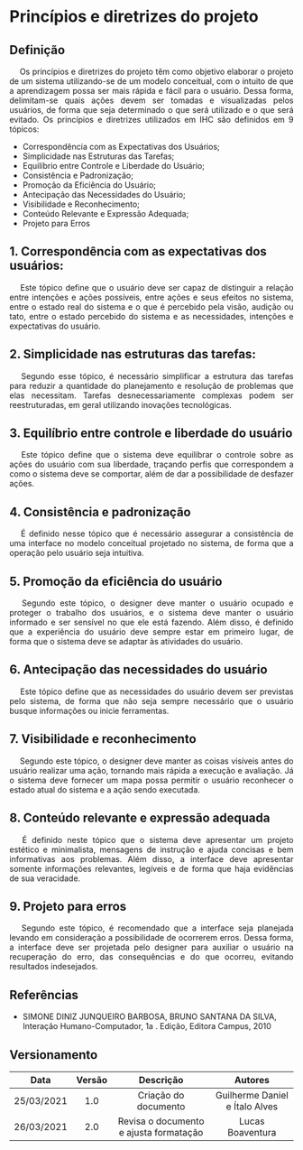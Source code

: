 # Princípios e diretrizes do projeto

## Definição

<p align='justify'> &emsp; Os princípios e diretrizes do projeto têm como objetivo elaborar o projeto de um sistema utilizando-se de um modelo conceitual, com o intuito de que a aprendizagem possa ser mais rápida e fácil para o usuário. Dessa forma, delimitam-se quais ações devem ser tomadas e visualizadas pelos usuários, de forma que seja determinado o que será utilizado e o que será evitado. Os princípios e diretrizes utilizados em IHC são definidos em 9 tópicos:</p>

- Correspondência com as Expectativas dos Usuários;
- Simplicidade nas Estruturas das Tarefas;
- Equilíbrio entre Controle e Liberdade do Usuário;
- Consistência e Padronização;
- Promoção da Eficiência do Usuário;
- Antecipação das Necessidades do Usuário;
- Visibilidade e Reconhecimento;
- Conteúdo Relevante e Expressão Adequada;
- Projeto para Erros

## 1. Correspondência com as expectativas dos usuários:

<p align='justify'> &emsp; Este tópico define que o usuário deve ser capaz de distinguir a relação entre intenções e ações possíveis, entre ações e seus efeitos no sistema, entre o estado real do sistema e o que é percebido pela visão, audição ou tato, entre o estado percebido do sistema e as necessidades, intenções e expectativas do usuário.</p>

## 2. Simplicidade nas estruturas das tarefas:

<p align='justify'> &emsp; Segundo esse tópico, é necessário simplificar a estrutura das tarefas para reduzir a quantidade do planejamento e resolução de problemas que elas necessitam. Tarefas desnecessariamente complexas podem ser reestruturadas, em geral utilizando inovações tecnológicas.</p>

## 3. Equilíbrio entre controle e liberdade do usuário

<p align='justify'> &emsp; Este tópico define que o sistema deve equilibrar o controle sobre as ações do usuário com sua liberdade, traçando perfis que correspondem a como o sistema deve se comportar, além de dar a possibilidade de desfazer ações.</p>

## 4. Consistência e padronização

<p align='justify'> &emsp; É definido nesse tópico que é necessário assegurar a consistência de uma interface no modelo conceitual projetado no sistema, de forma que a operação pelo usuário seja intuitiva.</p>

## 5. Promoção da eficiência do usuário

<p align='justify'> &emsp; Segundo este tópico, o designer deve manter o usuário ocupado e proteger o trabalho dos usuários, e o sistema deve manter o usuário informado e ser sensível no que ele está fazendo. Além disso, é definido que a experiência do usuário deve sempre estar em primeiro lugar, de forma que o sistema deve se adaptar às atividades do usuário.</p>

## 6. Antecipação das necessidades do usuário

<p align='justify'> &emsp; Este tópico define que as necessidades do usuário devem ser previstas pelo sistema, de forma que não seja sempre necessário que o usuário busque informações ou inicie ferramentas.</p>

## 7. Visibilidade e reconhecimento

<p align='justify'> &emsp; Segundo este tópico, o designer deve manter as coisas visíveis antes do usuário realizar uma ação, tornando mais rápida a execução e avaliação. Já o sistema deve fornecer um mapa possa permitir o usuário reconhecer o estado atual do sistema e a ação sendo executada.</p>

## 8. Conteúdo relevante e expressão adequada

<p align='justify'> &emsp; É definido neste tópico que o sistema deve apresentar um projeto estético e minimalista, mensagens de instrução e ajuda concisas e bem informativas aos problemas. Além disso, a interface deve apresentar somente informações relevantes, legíveis e de forma que haja evidências de sua veracidade.</p>

## 9. Projeto para erros

<p align='justify'> &emsp; Segundo este tópico, é recomendado que a interface seja planejada levando em consideração a possibilidade de ocorrerem erros. Dessa forma, a interface deve ser projetada pelo designer para auxiliar o usuário na recuperação do erro, das consequências e do que ocorreu, evitando resultados indesejados.</p>

## Referências

- SIMONE DINIZ JUNQUEIRO BARBOSA, BRUNO SANTANA DA SILVA, Interação Humano-Computador, 1a . Edição, Editora Campus, 2010

## Versionamento

|    Data    | Versão |      Descrição       |            Autores             |
| :--------: | :----: | :------------------: | :----------------------------: |
| 25/03/2021 |  1.0   | Criação do documento | Guilherme Daniel e Ítalo Alves |
| 26/03/2021 |  2.0   | Revisa o documento e ajusta formatação | Lucas Boaventura |
